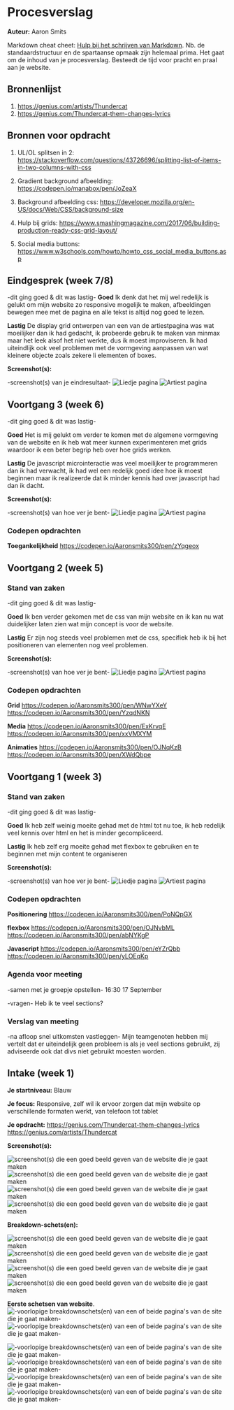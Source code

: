 # Procesverslag
**Auteur:** Aaron Smits

Markdown cheat cheet: [Hulp bij het schrijven van Markdown](https://github.com/adam-p/markdown-here/wiki/Markdown-Cheatsheet). Nb. de standaardstructuur en de spartaanse opmaak zijn helemaal prima. Het gaat om de inhoud van je procesverslag. Besteedt de tijd voor pracht en praal aan je website.



## Bronnenlijst
1. https://genius.com/artists/Thundercat
2. https://genius.com/Thundercat-them-changes-lyrics

## Bronnen voor opdracht
1. UL/OL splitsen in 2: https://stackoverflow.com/questions/43726696/splitting-list-of-items-in-two-columns-with-css

2. Gradient background afbeelding: https://codepen.io/manabox/pen/JoZeaX

3. Background afbeelding css: https://developer.mozilla.org/en-US/docs/Web/CSS/background-size

4. Hulp bij grids: https://www.smashingmagazine.com/2017/06/building-production-ready-css-grid-layout/

5. Social media buttons: https://www.w3schools.com/howto/howto_css_social_media_buttons.asp

## Eindgesprek (week 7/8)

-dit ging goed & dit was lastig-
**Goed** 
Ik denk dat het mij wel redelijk is gelukt om mijn website zo responsive mogelijk te maken, afbeeldingen bewegen mee met de pagina en alle tekst is altijd nog goed te lezen.

**Lastig** 
De display grid ontwerpen van een van de artiestpagina was wat moeilijker dan ik had gedacht, ik probeerde gebruik te maken van minmax maar het leek alsof het niet werkte, dus ik moest improviseren.
Ik had uiteindlijk ook veel problemen met de vormgeving aanpassen van wat kleinere objecte zoals zekere li elementen of boxes.


**Screenshot(s):**

-screenshot(s) van je eindresultaat-
![Liedje pagina](images/week_8/proces1.png)
![Artiest pagina](images/week_8/proces2.png)


## Voortgang 3 (week 6)

-dit ging goed & dit was lastig-

**Goed** 
Het is mij gelukt om verder te komen met de algemene vormgeving van de website en ik heb wat meer kunnen experimenteren met grids waardoor ik een beter begrip heb over hoe grids werken.

**Lastig** 
De javascript microinteractie was veel moeilijker te programmeren dan ik had verwacht, ik had wel een redelijk goed idee hoe ik moest beginnen maar ik realizeerde dat ik minder kennis had over javascript had dan ik dacht.

**Screenshot(s):**

-screenshot(s) van hoe ver je bent-
![Liedje pagina](images/week_6/proces1.png)
![Artiest pagina](images/week_6/proces2.png)

### Codepen opdrachten
**Toegankelijkheid**
https://codepen.io/Aaronsmits300/pen/zYqgeox


## Voortgang 2 (week 5)

### Stand van zaken

-dit ging goed & dit was lastig-

**Goed** 
Ik ben verder gekomen met de css van mijn website en ik kan nu wat duidelijker laten zien wat mijn concept is voor de website.

**Lastig** 
Er zijn nog steeds veel problemen met de css, specifiek heb ik bij het positioneren van elementen nog veel problemen.

**Screenshot(s):**

-screenshot(s) van hoe ver je bent-
![Liedje pagina](images/week_4-5/proces1.png)
![Artiest pagina](images/week_4-5/proces2.png)

### Codepen opdrachten
**Grid**
https://codepen.io/Aaronsmits300/pen/WNwYXeY
https://codepen.io/Aaronsmits300/pen/YzqdNKN

**Media**
https://codepen.io/Aaronsmits300/pen/ExKrvqE
https://codepen.io/Aaronsmits300/pen/xxVMXYM

**Animaties**
https://codepen.io/Aaronsmits300/pen/OJNqKzB
https://codepen.io/Aaronsmits300/pen/XWdQbpe


## Voortgang 1 (week 3)

### Stand van zaken

-dit ging goed & dit was lastig-

**Goed** 
Ik heb zelf weinig moeite gehad met de html tot nu toe, ik heb redelijk veel kennis over html en het is minder gecompliceerd.

**Lastig** 
Ik heb zelf erg moeite gehad met flexbox te gebruiken en te beginnen met mijn content te organiseren


**Screenshot(s):**

-screenshot(s) van hoe ver je bent-
![Liedje pagina](images/week_1-3/proces1.png)
![Artiest pagina](images/week_1-3/proces2.png)

### Codepen opdrachten
**Positionering**
https://codepen.io/Aaronsmits300/pen/PoNQpGX

**flexbox**
https://codepen.io/Aaronsmits300/pen/OJNvbML
https://codepen.io/Aaronsmits300/pen/abNYKgP

**Javascript**
https://codepen.io/Aaronsmits300/pen/eYZrQbb
https://codepen.io/Aaronsmits300/pen/yLOEqKp

### Agenda voor meeting

-samen met je groepje opstellen-
16:30 17 September

-vragen-
Heb ik te veel sections?

### Verslag van meeting

-na afloop snel uitkomsten vastleggen-
Mijn teamgenoten hebben mij vertelt dat er uiteindelijk geen probleem is als je veel sections gebruikt, zij adviseerde ook dat divs niet gebruikt moesten worden.


## Intake (week 1)

**Je startniveau:** Blauw

**Je focus:** Responsive, zelf wil ik ervoor zorgen dat mijn website op verschillende formaten werkt, van telefoon tot tablet

**Je opdracht:** https://genius.com/Thundercat-them-changes-lyrics
https://genius.com/artists/Thundercat 

**Screenshot(s):**

![screenshot(s) die een goed beeld geven van de website die je gaat maken](images/week_1-3/genius1.png)
![screenshot(s) die een goed beeld geven van de website die je gaat maken](images/week_1-3/genius2.png)
![screenshot(s) die een goed beeld geven van de website die je gaat maken](images/week_1-3/geniustelefoon1.png)
![screenshot(s) die een goed beeld geven van de website die je gaat maken](images/week_1-3/geniustelefoon2.png)



**Breakdown-schets(en):**

![screenshot(s) die een goed beeld geven van de website die je gaat maken](images/week_1-3/geniusbreakdown1.png)
![screenshot(s) die een goed beeld geven van de website die je gaat maken](images/week_1-3/geniusbreakdown2.png)
![screenshot(s) die een goed beeld geven van de website die je gaat maken](images/week_1-3/geniusbreakdowntelefoon1.png)
![screenshot(s) die een goed beeld geven van de website die je gaat maken](images/week_1-3/geniusbreakdowntelefoon2.png)


**Eerste schetsen van website**.
![-voorlopige breakdownschets(en) van een of beide pagina's van de site die je gaat maken-](images/week_1-3/schets1.jpg)
![-voorlopige breakdownschets(en) van een of beide pagina's van de site die je gaat maken-](images/week_1-3/schets2.jpg)

![-voorlopige breakdownschets(en) van een of beide pagina's van de site die je gaat maken-](images/week_1-3/uitlegwebsite1.png)
![-voorlopige breakdownschets(en) van een of beide pagina's van de site die je gaat maken-](images/week_1-3/uitlegwebsite2.png)
![-voorlopige breakdownschets(en) van een of beide pagina's van de site die je gaat maken-](images/week_1-3/breakdown1.png)
![-voorlopige breakdownschets(en) van een of beide pagina's van de site die je gaat maken-](images/week_1-3/breakdown2.png)





